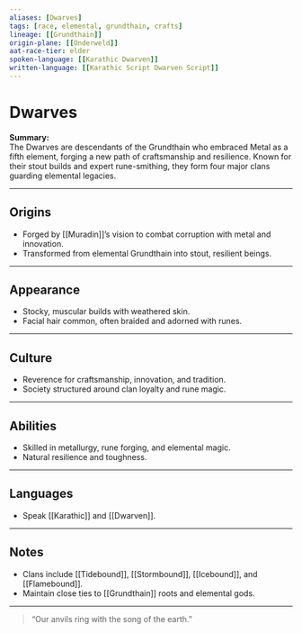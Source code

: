 ```yaml
---
aliases: [Dwarves]
tags: [race, elemental, grundthain, crafts]
lineage: [[Grundthain]]
origin-plane: [[Onderweld]]
aat-race-tier: elder
spoken-language: [[Karathic Dwarven]]
written-language: [[Karathic Script Dwarven Script]]
---
```


# Dwarves

**Summary:**  
The Dwarves are descendants of the Grundthain who embraced Metal as a fifth element, forging a new path of craftsmanship and resilience. Known for their stout builds and expert rune-smithing, they form four major clans guarding elemental legacies.

---

## Origins

- Forged by [[Muradin]]’s vision to combat corruption with metal and innovation.  
- Transformed from elemental Grundthain into stout, resilient beings.

---

## Appearance

- Stocky, muscular builds with weathered skin.  
- Facial hair common, often braided and adorned with runes.

---

## Culture

- Reverence for craftsmanship, innovation, and tradition.  
- Society structured around clan loyalty and rune magic.

---

## Abilities

- Skilled in metallurgy, rune forging, and elemental magic.  
- Natural resilience and toughness.

---

## Languages

- Speak [[Karathic]] and [[Dwarven]].

---

## Notes

- Clans include [[Tidebound]], [[Stormbound]], [[Icebound]], and [[Flamebound]].  
- Maintain close ties to [[Grundthain]] roots and elemental gods.

---

> “Our anvils ring with the song of the earth.”
